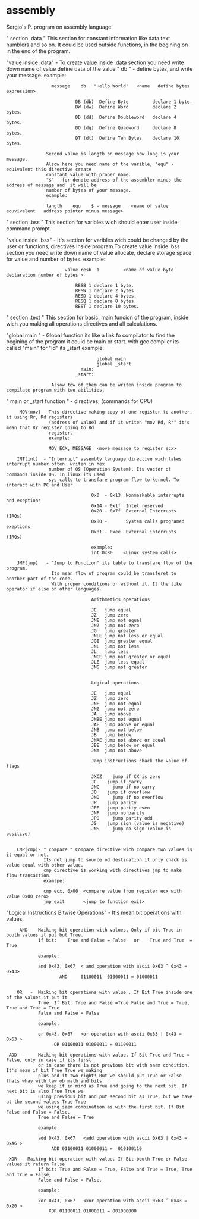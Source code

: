 # assembly
Sergio's P.
program on assembly language 

" section .data "    This section for constant information like data text numblers and so on.
                     It could be used outside functions, in the begining on in the end of the program.

"value inside .data" -    To create value inside .data section you need write down name of value define data 
                              of the value " db " - define bytes, and write your message. 
                              example:
                              
                     message    db   "Hello World"   <name   define bytes  expression>
                              
                              DB (db)  Define Byte         declare 1 byte.
                              DW (dw)  Define Word         declare 2 bytes.
                              DD (dd)  Define Doubleword   declare 4 bytes.
                              DQ (dq)  Define Quadword     declare 8 bytes.
                              DT (dt)  Define Ten Bytes    declare 10 bytes.
                              
                   Second value is langth on message how long is your message.
                   Alsow here you need name of the varible, "equ" - equivalent this directive create
                   constant value with proper name. 
                   "$" - for denote address of the assembler minus the address of message and  it will be 
                   number of bytes of your message.
                   example:
                              
                   langth    equ    $ - message    <name of value  equvivalent   address pointer minus message>
                              
                              
" section .bss  "    This section for varibles wich should enter user inside command prompt. 
      
"value inside .bss" -     It's section for varibles wich could be changed by the user or 
                          functions, directives inside program.To create value inside .bss section you need 
                          write down name of value allocate, declare storage space for value and number of bytes.
                          example:
                              
                          value resb  1         <name of value byte declaration number of bytes >
                              
                              RESB 1 declare 1 byte.
                              RESW 1 declare 2 bytes.
                              RESD 1 declare 4 bytes.
                              RESQ 1 declare 8 bytes.
                              REST 1 declare 10 bytes.
                              
             
" section .text "    This section for basic, main funcion of the program, inside wich you making all operations
                     directives and all calculations.

"global main "  -    Global function its like a link fo compilator to find the begining of the program 
                     it could be main or start. with gcc compiler its  called "main" for "Id" its  _start
                     example:
                        
                                      global main
                                      global _start
                                main:
                              _start:
                        
                     Alsow tow of them can be writen inside program to compilate program with two abilities. 

" main or _start function " - directives, (commands for CPU) 
                              
         MOV(mov) - This directive making copy of one register to another, it using Rr, Rd registers 
                    (address of value) and if it writen "mov Rd, Rr" it's mean that Rr register going to Rd 
                    register.
                    example:
                                    
                    MOV ECX, MESSAGE  <move message to register ecx>
                                    
        INT(int)  - "Interrupt" assembly language directive wich takes interrupt number often  writen in hex
                    number of OS (Operation System). Its vector of commands inside OS. In linux its used 
                    sys_calls to transfare program flow to kernel. To interact with PC and User.
                                    
                                    0x0  - 0x13  Nonmaskable interrupts and exeptions
                                    0x14 - 0x1f  Intel reserved
                                    0x20 - 0x7f  External Interrupts (IRQs)
                                    0x80 -       System calls programed exeptions
                                    0x81 - 0xee  External interrupts (IRQs)
                                    
                                    example:
                                    int 0x80    <Linux system calls>
                                    
        JMP(jmp)   - "Jump to Function" its lable to transfare flow of the program.
                     Its mean flow of program could be transferet to another part of the code.
                     With proper conditions or without it. It the like operator if else on other languages.
                                    
                                    Arithmetics operations
                                    
                                    JE   jump equal
                                    JZ 	 jump zero 	
                                    JNE  jump not equal
                                    JNZ  jump not zero
                                    JG   jump greater
                                    JNLE jump not less or equal 
                                    JGE  jump greater equal
                                    JNL  jump not less 
                                    JL   jump less
                                    JNGE jump not greater or equal 	
                                    JLE  jump less equal
                                    JNG  jump not greater 	
                            
                            
                                    Logical operations
                            
                                    JE   jump equal
                                    JZ 	 jump zero 	
                                    JNE  jump not equal
                                    JNZ  jump not zero 	
                                    JA   jump above
                                    JNBE jump not equal 
                                    JAE  jump above or equal 
                                    JNB  jump not below 	
                                    JB	 jump below
                                    JNAE jump not above or equal 	
                                    JBE	 jump below or equal
                                    JNA  jump not above 	
                            
                                    Jamp instructions chack the value of flags
                                    
                                    JXCZ 	jump if CX is zero 
                                    JC 	  jump if carry 	
                                    JNC 	jump if no carry 	
                                    JO 	  jump if overflow 
                                    JNO 	jump if no overflow 	
                                    JP	  jump parity
                                    JPE   jump parity even 
                                    JNP   jump no parity
                                    JPO 	jump parity odd 	
                                    JS 	  jump sign (value is negative) 	
                                    JNS 	jump no sign (value is positive) 	
                          
                          
        CMP(cmp)- " compare " Compare directive wich compare two values is it equal or not. 
                  Its not jump to source od destination it only chack is value equal with other value.
                  cmp directive is working with directives jmp to make flow transaction.
                  examlpe:
                                    
                  cmp ecx, 0x00  <compare value from register ecx with value 0x00 zero>
                  jmp exit       <jump to function exit>
                      
"Logical Instructions Bitwise Operations" - It's mean bit operations with values. 
                          
         AND  - Maiking bit operation with values. Only if bit True in bouth values it put but True.
                If bit:    True and False = False   or    True and True  = True
                                         
                example:
                          
                and 0x43, 0x67  < and operation with ascii 0x63 ^ 0x43 = 0x43>
                        AND 	01100011  01000011 = 01000011
                                                       
                                                       
        OR   -	Maiking bit operations with value . If Bit True inside one of the values it put it
                True. If Bit: True and False =True False and True = True, True and True = True 
                False and False = False
                                  
                example:
                                  
                or 0x43, 0x67   <or operation with ascii 0x63 | 0x43 = 0x63 >
                      OR 01100011 01000011 = 01100011
                                                      
     ADD  -     Maiking bit operations with value. If Bit True and True = False, only in case if its first 
                or in case thare is not previous bit with saem condition. It's mean if bit True True we making
                plus and it two right! But we should put True or False thats whay with law ob math and bits 
                we keep it in mind as True and going to the next bit. If next bit is also True True we 
                using previous bit and put second bit as True, but we have at the second values True True 
                we using saem combination as with the first bit. If Bit False and False = False,
                True and False = True
                          
                example:
                                  
                add 0x43, 0x67   <add operation with ascii 0x63 | 0x43 = 0xA6 >
                     ADD 01100011 01000011 =  010100110
                                                      
     XOR  -	Maiking bit operation with value. If Bit bouth True or False values it return False 
                If bit: True and False = True, False and True = True, True and True = False, 
                False and False = False.
                                  
                example:
                                  
                xor 0x43, 0x67   <xor operation with ascii 0x63 ^ 0x43 = 0x20 >
                    XOR 01100011 01000011 = 001000000
                                                      
                                  
	                        	

